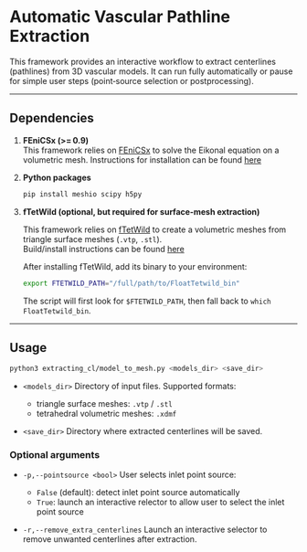 # Automatic Vascular Pathline Extraction

This framework provides an interactive workflow to extract centerlines (pathlines) from 3D vascular models. It can run fully automatically or pause for simple user steps (point‑source selection or postprocessing).

---

## Dependencies

1. **FEniCSx (>= 0.9)**  
   This framework relies on [FEniCSx](https://fenicsproject.org/) to solve the Eikonal equation on a volumetric mesh. Instructions for installation can be found [here](https://fenicsproject.org/download/)

2. **Python packages**  
    ```bash
    pip install meshio scipy h5py
    ```

3. **fTetWild (optional, but required for surface‑mesh extraction)**  

    This framework relies on [fTetWild](https://github.com/wildmeshing/fTetWild) to create a volumetric meshes from triangle surface meshes (`.vtp`, `.stl`).  
    Build/install instructions can be found [here](https://github.com/wildmeshing/fTetWild)

    After installing fTetWild, add its binary to your environment:

    ```bash
    export FTETWILD_PATH="/full/path/to/FloatTetwild_bin"
    ```

    The script will first look for `$FTETWILD_PATH`, then fall back to `which FloatTetwild_bin`.

---

## Usage

```bash
python3 extracting_cl/model_to_mesh.py <models_dir> <save_dir>
````

* `<models_dir>`
  Directory of input files. Supported formats:

  * triangle surface meshes: `.vtp` / `.stl`
  * tetrahedral volumetric meshes: `.xdmf`

* `<save_dir>`
  Directory where extracted centerlines will be saved.

### Optional arguments

* `-p,--pointsource <bool>`
  User selects inlet point source:

  * `False` (default): detect inlet point source automatically
  * `True`: launch an interactive relector to allow user to select the inlet point source

* `-r,--remove_extra_centerlines`
  Launch an interactive selector to remove unwanted centerlines after extraction.
